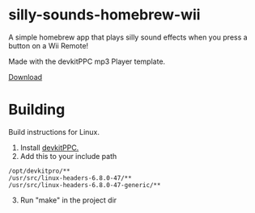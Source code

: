 # silly-sounds-homebrew-wii
 A simple homebrew app that plays silly sound effects when you press a button on a Wii Remote!
 
 Made with the devkitPPC mp3 Player template.

 [Download](https://wiibrew.org/wiki/File:Silly-sounds.zip)
 
# Building

Build instructions for Linux.

1. Install [devkitPPC.](https://devkitpro.org/wiki/Getting_Started)
2. Add this to your include path
```
/opt/devkitpro/**
/usr/src/linux-headers-6.8.0-47/**
/usr/src/linux-headers-6.8.0-47-generic/**
```
3. Run "make" in the project dir

